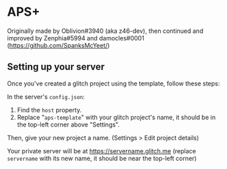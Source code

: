 # APS+ 
Originally made by Oblivion#3940 (aka z46-dev), then continued and improved by Zenphia#5994 and damocles#0001 (https://github.com/SpanksMcYeet/)

## Setting up your server

Once you've created a glitch project using the template, follow these steps:

In the server's `config.json`:
1. Find the `host` property.
2. Replace "`aps-template`" with your glitch project's name, it should be in the top-left corner above "Settings".

Then, give your new project a name. (Settings > Edit project details)

Your private server will be at <https://servername.glitch.me> (replace `servername` with its new name, it should be near the top-left corner)
